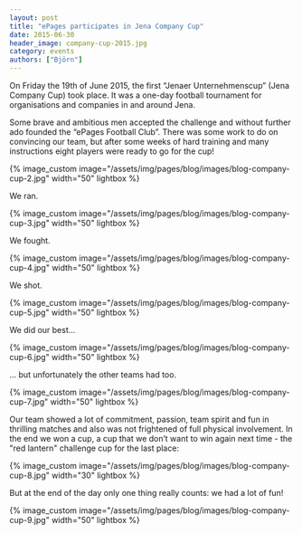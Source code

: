 ```yaml
---
layout: post
title: "ePages participates in Jena Company Cup"
date: 2015-06-30
header_image: company-cup-2015.jpg
category: events
authors: ["Björn"]
---
```

On Friday the 19th of June 2015, the first “Jenaer Unternehmenscup” (Jena Company Cup) took place.
It was a one-day football tournament for organisations and companies in and around Jena.

Some brave and ambitious men accepted the challenge and without further ado founded the “ePages Football Club”.
There was some work to do on convincing our team, but after some weeks of hard training and many instructions eight players were ready to go for the cup!

{% image_custom image="/assets/img/pages/blog/images/blog-company-cup-2.jpg" width="50" lightbox %}

We ran.

{% image_custom image="/assets/img/pages/blog/images/blog-company-cup-3.jpg" width="50" lightbox %}

We fought.

{% image_custom image="/assets/img/pages/blog/images/blog-company-cup-4.jpg" width="50" lightbox %}

We shot.

{% image_custom image="/assets/img/pages/blog/images/blog-company-cup-5.jpg" width="50" lightbox %}

We did our best...

{% image_custom image="/assets/img/pages/blog/images/blog-company-cup-6.jpg" width="50" lightbox %}

... but unfortunately the other teams had too.

{% image_custom image="/assets/img/pages/blog/images/blog-company-cup-7.jpg" width="50" lightbox %}

Our team showed a lot of commitment, passion, team spirit and fun in thrilling matches and also was not frightened of full physical involvement. In the end we won a cup, a cup that we don’t want to win again next time - the "red lantern" challenge cup for the last place:

{% image_custom image="/assets/img/pages/blog/images/blog-company-cup-8.jpg" width="30" lightbox %}

But at the end of the day only one thing really counts: we had a lot of fun!

{% image_custom image="/assets/img/pages/blog/images/blog-company-cup-9.jpg" width="50" lightbox %}

